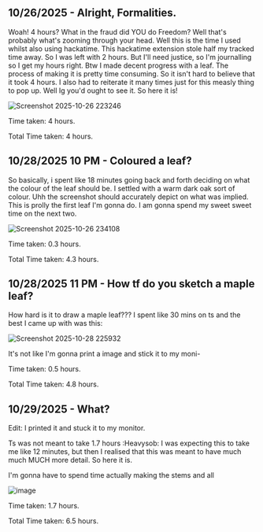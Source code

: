 <!--
  ===================    !!READ THIS NOTICE!!   ====================
  DO NOT edit this file manually. Your changes WILL BE OVERWRITTEN!
  This journal is auto generated and updated by Hack Club Blueprint.
  To edit this file, please edit your journal entries on Blueprint.
  ==================================================================
-->

## 10/26/2025 - Alright, Formalities.   

Woah! 4 hours? What in the fraud did YOU do Freedom? Well that's probably what's zooming through your head. Well this is the time I used whilst also using hackatime. This hackatime extension stole half my tracked time away. So I was left with 2 hours. But I'll need justice, so I'm journalling so I get my hours right. Btw I made decent progress with a leaf. The process of making it  is pretty time consuming. So it isn't hard to believe that it took 4 hours. I also had to reiterate it many times just for this measly thing to pop up. Well Ig you'd ought to see it. So here it is!

![Screenshot 2025-10-26 223246](https://blueprint.hackclub.com/user-attachments/blobs/proxy/eyJfcmFpbHMiOnsiZGF0YSI6NTgzMiwicHVyIjoiYmxvYl9pZCJ9fQ==--7f840e5c91564a3db2920f5d527f7b5b50ebd564/Screenshot%202025-10-26%20223246.png)

Time taken: 4 hours. 

Total Time taken: 4 hours.
  

## 10/28/2025 10 PM - Coloured a leaf?  

So basically, i spent like 18 minutes going back and forth deciding on what the colour of the leaf should be. I settled with a warm dark oak sort of colour. Uhh the screenshot should accurately depict on what was implied. This is prolly the first leaf I'm gonna do. I am gonna spend my sweet sweet time on the next two.

 ![Screenshot 2025-10-26 234108](https://blueprint.hackclub.com/user-attachments/blobs/proxy/eyJfcmFpbHMiOnsiZGF0YSI6NjM3NywicHVyIjoiYmxvYl9pZCJ9fQ==--3952bfc2cad629069d41a78a1e158cef1e9459b5/Screenshot%202025-10-26%20234108.png)

Time taken: 0.3 hours.

Total Time taken: 4.3 hours.  

## 10/28/2025 11 PM - How tf do you sketch a maple leaf?  

How hard is it to draw a maple leaf??? I spent like 30 mins on ts and the best I came up with was this:

 ![Screenshot 2025-10-28 225932](https://blueprint.hackclub.com/user-attachments/blobs/proxy/eyJfcmFpbHMiOnsiZGF0YSI6NjM4NiwicHVyIjoiYmxvYl9pZCJ9fQ==--7add993d0fdff87614eab4282da07cfda5384594/Screenshot%202025-10-28%20225932.png)

It's not like I'm gonna print a image and stick it to my moni-

Time taken: 0.5 hours.

Total Time taken: 4.8 hours.  

## 10/29/2025 - What?  

Edit: I printed it and stuck it to my monitor.

Ts was not meant to take 1.7 hours :Heavysob: I was expecting this to take me like 12 minutes, but then I realised that this was meant to have much much MUCH more detail. So here it is.

I'm gonna have to spend time actually making the stems and all

![image](https://blueprint.hackclub.com/user-attachments/blobs/proxy/eyJfcmFpbHMiOnsiZGF0YSI6NjQwNSwicHVyIjoiYmxvYl9pZCJ9fQ==--3a1602a6903e18a21d47d49da6013c66b38fb8e0/image.png)

Time taken: 1.7 hours.

Total Time taken: 6.5 hours.  

